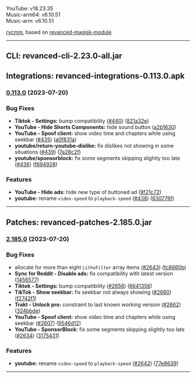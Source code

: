 YouTube: v18.23.35  
Music-arm64: v6.10.51  
Music-arm: v6.10.51  

 [rvcmm](https://github.com/thrwKappu/rvcmm/), based on [revanced-magisk-module](https://github.com/j-hc/revanced-magisk-module)  

---
  
## CLI: revanced-cli-2.23.0-all.jar  
## Integrations: revanced-integrations-0.113.0.apk  
### [0.113.0](https://github.com/ReVanced/revanced-integrations/compare/v0.112.0...v0.113.0) (2023-07-20)
### Bug Fixes
* **Tiktok - Settings:** bump compatibility ([#440](https://github.com/ReVanced/revanced-integrations/issues/440)) ([821a32e](https://github.com/ReVanced/revanced-integrations/commit/821a32ee40d7795cabedc40f24356c1c1069ddec))
* **YouTube - Hide Shorts Components:** hide sound button ([a2b1630](https://github.com/ReVanced/revanced-integrations/commit/a2b1630df8d330f3c0cbf77e9ea46b9d1c51adde))
* **YouTube - Spoof client:** show video time and chapters while using seekbar ([#435](https://github.com/ReVanced/revanced-integrations/issues/435)) ([a0f831a](https://github.com/ReVanced/revanced-integrations/commit/a0f831ac3f3773a0b47a0fb532d0bf58f6aa96d7))
* **youtube/return-youtube-dislike:** fix dislikes not showing in some situations ([#439](https://github.com/ReVanced/revanced-integrations/issues/439)) ([7a28c2f](https://github.com/ReVanced/revanced-integrations/commit/7a28c2fa13438947931b8c41ef73b128a32530eb))
* **youtube/sponsorblock:** fix some segments skipping slightly too late ([#436](https://github.com/ReVanced/revanced-integrations/issues/436)) ([f694928](https://github.com/ReVanced/revanced-integrations/commit/f69492819e52e0fd99c4e10390fd39f26c3a9c48))
### Features
* **YouTube - Hide ads:** hide new type of buttoned ad ([9f21c72](https://github.com/ReVanced/revanced-integrations/commit/9f21c7268e5a08f542f5b090316486aadf4a5acd))
* **youtube:** rename `video-speed` to `playback-speed` ([#438](https://github.com/ReVanced/revanced-integrations/issues/438)) ([630776f](https://github.com/ReVanced/revanced-integrations/commit/630776fd3514435dd83ef1c765a4f5b007e8e2f2))

---
  
## Patches: revanced-patches-2.185.0.jar  
### [2.185.0](https://github.com/ReVanced/revanced-patches/compare/v2.184.0...v2.185.0) (2023-07-20)


### Bug Fixes

* allocate for more than eight `LithoFilter` array items ([#2643](https://github.com/ReVanced/revanced-patches/issues/2643)) ([fc8660b](https://github.com/ReVanced/revanced-patches/commit/fc8660b740bec2747e5f82b7321027bb8a51e0cf))
* **Sync for Reddit - Disable ads:** fix compatibility with latest version ([1456577](https://github.com/ReVanced/revanced-patches/commit/1456577f11c4a7e49d6c1ba0103b919dc487f4cf))
* **Tiktok - Settings:** bump compatibility ([#2656](https://github.com/ReVanced/revanced-patches/issues/2656)) ([6641356](https://github.com/ReVanced/revanced-patches/commit/6641356d41813a20c77faac67c37ea517690d25b))
* **TikTok - Show seekbar:** fix seekbar not always showing ([#2660](https://github.com/ReVanced/revanced-patches/issues/2660)) ([f2742f1](https://github.com/ReVanced/revanced-patches/commit/f2742f1ba117809971a10780823fca99c19a4f34))
* **Trakt - Unlock pro:** constraint to last known working version ([#2662](https://github.com/ReVanced/revanced-patches/issues/2662)) ([324bbde](https://github.com/ReVanced/revanced-patches/commit/324bbde92a851e855c11f266e92fa14c39d88160))
* **YouTube - Spoof client:** show video time and chapters while using seekbar ([#2607](https://github.com/ReVanced/revanced-patches/issues/2607)) ([9546d12](https://github.com/ReVanced/revanced-patches/commit/9546d126430870d1abd8f43bb687b31b9fcb6fb5))
* **YouTube - SponsorBlock:** fix some segments skipping slightly too late ([#2634](https://github.com/ReVanced/revanced-patches/issues/2634)) ([3175431](https://github.com/ReVanced/revanced-patches/commit/31754311870324b1e245b12965d7486878e9eba4))


### Features

* **youtube:** rename `video-speed` to `playback-speed` ([#2642](https://github.com/ReVanced/revanced-patches/issues/2642)) ([77e8639](https://github.com/ReVanced/revanced-patches/commit/77e8639b71048f2795f8f32fe18d052b335e3ce4))




---
    
